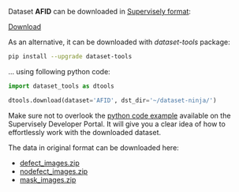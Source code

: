 Dataset **AFID** can be downloaded in [Supervisely format](https://developer.supervisely.com/api-references/supervisely-annotation-json-format):

 [Download](https://assets.supervisely.com/remote/eyJsaW5rIjogImZzOi8vYXNzZXRzLzI4NDhfQUZJRC9hZmlkLURhdGFzZXROaW5qYS50YXIiLCAic2lnIjogInJnQjIwS0VVZElJS3VmZTdIK1A3RDlGU3Y1S2NPVlJScmdSUHV1SEtaNXM9In0=)

As an alternative, it can be downloaded with *dataset-tools* package:
``` bash
pip install --upgrade dataset-tools
```

... using following python code:
``` python
import dataset_tools as dtools

dtools.download(dataset='AFID', dst_dir='~/dataset-ninja/')
```
Make sure not to overlook the [python code example](https://developer.supervisely.com/getting-started/python-sdk-tutorials/iterate-over-a-local-project) available on the Supervisely Developer Portal. It will give you a clear idea of how to effortlessly work with the downloaded dataset.

The data in original format can be downloaded here:

- [defect_images.zip](https://newweb.aitex.es/wp-content/uploads/2019/07/Defect_images.7z)
- [nodefect_images.zip](https://newweb.aitex.es/wp-content/uploads/2019/07/NODefect_images.7z)
- [mask_images.zip](https://newweb.aitex.es/wp-content/uploads/2019/07/Mask_images.7z)
